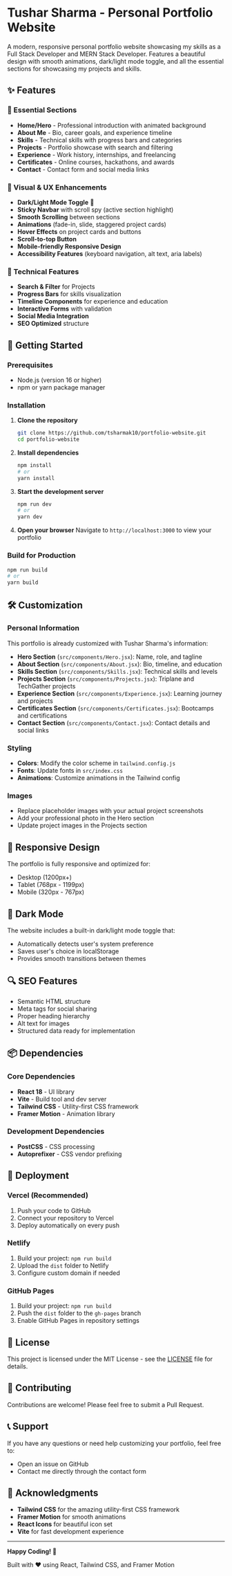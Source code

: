 # Tushar Sharma - Personal Portfolio Website

A modern, responsive personal portfolio website showcasing my skills as a Full Stack Developer and MERN Stack Developer. Features a beautiful design with smooth animations, dark/light mode toggle, and all the essential sections for showcasing my projects and skills.

## ✨ Features

### 🎯 Essential Sections
- **Home/Hero** - Professional introduction with animated background
- **About Me** - Bio, career goals, and experience timeline
- **Skills** - Technical skills with progress bars and categories
- **Projects** - Portfolio showcase with search and filtering
- **Experience** - Work history, internships, and freelancing
- **Certificates** - Online courses, hackathons, and awards
- **Contact** - Contact form and social media links

### 🎨 Visual & UX Enhancements
- **Dark/Light Mode Toggle** 🌙
- **Sticky Navbar** with scroll spy (active section highlight)
- **Smooth Scrolling** between sections
- **Animations** (fade-in, slide, staggered project cards)
- **Hover Effects** on project cards and buttons
- **Scroll-to-top Button**
- **Mobile-friendly Responsive Design**
- **Accessibility Features** (keyboard navigation, alt text, aria labels)

### 🔧 Technical Features
- **Search & Filter** for Projects
- **Progress Bars** for skills visualization
- **Timeline Components** for experience and education
- **Interactive Forms** with validation
- **Social Media Integration**
- **SEO Optimized** structure

## 🚀 Getting Started

### Prerequisites
- Node.js (version 16 or higher)
- npm or yarn package manager

### Installation

1. **Clone the repository**
   ```bash
   git clone https://github.com/tsharmak10/portfolio-website.git
   cd portfolio-website
   ```

2. **Install dependencies**
   ```bash
   npm install
   # or
   yarn install
   ```

3. **Start the development server**
   ```bash
   npm run dev
   # or
   yarn dev
   ```

4. **Open your browser**
   Navigate to `http://localhost:3000` to view your portfolio

### Build for Production

```bash
npm run build
# or
yarn build
```

## 🛠️ Customization

### Personal Information
This portfolio is already customized with Tushar Sharma's information:

- **Hero Section** (`src/components/Hero.jsx`): Name, role, and tagline
- **About Section** (`src/components/About.jsx`): Bio, timeline, and education
- **Skills Section** (`src/components/Skills.jsx`): Technical skills and levels
- **Projects Section** (`src/components/Projects.jsx`): Triplane and TechGather projects
- **Experience Section** (`src/components/Experience.jsx`): Learning journey and projects
- **Certificates Section** (`src/components/Certificates.jsx`): Bootcamps and certifications
- **Contact Section** (`src/components/Contact.jsx`): Contact details and social links

### Styling
- **Colors**: Modify the color scheme in `tailwind.config.js`
- **Fonts**: Update fonts in `src/index.css`
- **Animations**: Customize animations in the Tailwind config

### Images
- Replace placeholder images with your actual project screenshots
- Add your professional photo in the Hero section
- Update project images in the Projects section

## 📱 Responsive Design

The portfolio is fully responsive and optimized for:
- Desktop (1200px+)
- Tablet (768px - 1199px)
- Mobile (320px - 767px)

## 🌙 Dark Mode

The website includes a built-in dark/light mode toggle that:
- Automatically detects user's system preference
- Saves user's choice in localStorage
- Provides smooth transitions between themes

## 🔍 SEO Features

- Semantic HTML structure
- Meta tags for social sharing
- Proper heading hierarchy
- Alt text for images
- Structured data ready for implementation

## 📦 Dependencies

### Core Dependencies
- **React 18** - UI library
- **Vite** - Build tool and dev server
- **Tailwind CSS** - Utility-first CSS framework
- **Framer Motion** - Animation library

### Development Dependencies
- **PostCSS** - CSS processing
- **Autoprefixer** - CSS vendor prefixing

## 🚀 Deployment

### Vercel (Recommended)
1. Push your code to GitHub
2. Connect your repository to Vercel
3. Deploy automatically on every push

### Netlify
1. Build your project: `npm run build`
2. Upload the `dist` folder to Netlify
3. Configure custom domain if needed

### GitHub Pages
1. Build your project: `npm run build`
2. Push the `dist` folder to the `gh-pages` branch
3. Enable GitHub Pages in repository settings

## 📝 License

This project is licensed under the MIT License - see the [LICENSE](LICENSE) file for details.

## 🤝 Contributing

Contributions are welcome! Please feel free to submit a Pull Request.

## 📞 Support

If you have any questions or need help customizing your portfolio, feel free to:
- Open an issue on GitHub
- Contact me directly through the contact form

## 🙏 Acknowledgments

- **Tailwind CSS** for the amazing utility-first CSS framework
- **Framer Motion** for smooth animations
- **React Icons** for beautiful icon set
- **Vite** for fast development experience

---

**Happy Coding! 🎉**

Built with ❤️ using React, Tailwind CSS, and Framer Motion

